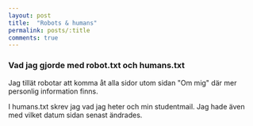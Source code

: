 ```yaml
---
layout: post
title:  "Robots & humans"
permalink: posts/:title
comments: true
---
```


### Vad jag gjorde med robot.txt och humans.txt

Jag tillät robotar att komma åt alla sidor utom sidan "Om mig" där mer personlig information finns.

I humans.txt skrev jag vad jag heter och min studentmail. Jag hade även med vilket datum sidan senast ändrades.